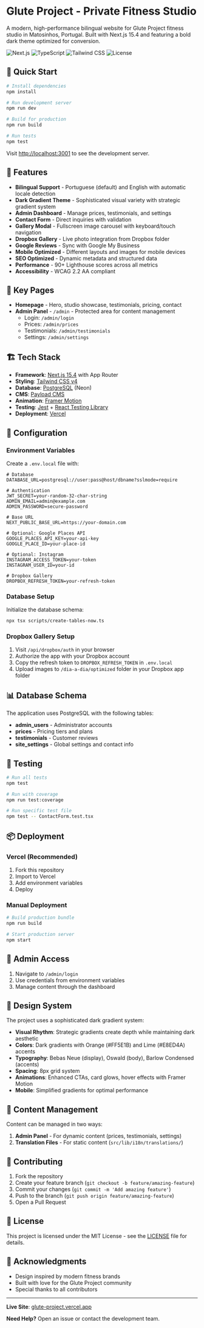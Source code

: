 # Glute Project - Private Fitness Studio

A modern, high-performance bilingual website for Glute Project fitness studio in Matosinhos, Portugal. Built with Next.js 15.4 and featuring a bold dark theme optimized for conversion.

![Next.js](https://img.shields.io/badge/Next.js-15.4-black?style=for-the-badge&logo=next.js)
![TypeScript](https://img.shields.io/badge/TypeScript-5.x-blue?style=for-the-badge&logo=typescript)
![Tailwind CSS](https://img.shields.io/badge/Tailwind_CSS-v4-38B2AC?style=for-the-badge&logo=tailwind-css)
![License](https://img.shields.io/badge/License-MIT-green?style=for-the-badge)

## 🚀 Quick Start

```bash
# Install dependencies
npm install

# Run development server
npm run dev

# Build for production
npm run build

# Run tests
npm test
```

Visit [http://localhost:3001](http://localhost:3001) to see the development server.

## 🎯 Features

- **Bilingual Support** - Portuguese (default) and English with automatic locale detection
- **Dark Gradient Theme** - Sophisticated visual variety with strategic gradient system
- **Admin Dashboard** - Manage prices, testimonials, and settings
- **Contact Form** - Direct inquiries with validation
- **Gallery Modal** - Fullscreen image carousel with keyboard/touch navigation
- **Dropbox Gallery** - Live photo integration from Dropbox folder
- **Google Reviews** - Sync with Google My Business
- **Mobile Optimized** - Different layouts and images for mobile devices
- **SEO Optimized** - Dynamic metadata and structured data
- **Performance** - 90+ Lighthouse scores across all metrics
- **Accessibility** - WCAG 2.2 AA compliant

## 📱 Key Pages

- **Homepage** - Hero, studio showcase, testimonials, pricing, contact
- **Admin Panel** - `/admin` - Protected area for content management
  - Login: `/admin/login`
  - Prices: `/admin/prices`
  - Testimonials: `/admin/testimonials`
  - Settings: `/admin/settings`

## 🏗️ Tech Stack

- **Framework**: [Next.js 15.4](https://nextjs.org/) with App Router
- **Styling**: [Tailwind CSS v4](https://tailwindcss.com/)
- **Database**: [PostgreSQL](https://www.postgresql.org/) (Neon)
- **CMS**: [Payload CMS](https://payloadcms.com/)
- **Animation**: [Framer Motion](https://www.framer.com/motion/)
- **Testing**: [Jest](https://jestjs.io/) + [React Testing Library](https://testing-library.com/)
- **Deployment**: [Vercel](https://vercel.com/)

## 🔧 Configuration

### Environment Variables

Create a `.env.local` file with:

```env
# Database
DATABASE_URL=postgresql://user:pass@host/dbname?sslmode=require

# Authentication
JWT_SECRET=your-random-32-char-string
ADMIN_EMAIL=admin@example.com
ADMIN_PASSWORD=secure-password

# Base URL
NEXT_PUBLIC_BASE_URL=https://your-domain.com

# Optional: Google Places API
GOOGLE_PLACES_API_KEY=your-api-key
GOOGLE_PLACE_ID=your-place-id

# Optional: Instagram
INSTAGRAM_ACCESS_TOKEN=your-token
INSTAGRAM_USER_ID=your-id

# Dropbox Gallery
DROPBOX_REFRESH_TOKEN=your-refresh-token
```

### Database Setup

Initialize the database schema:

```bash
npx tsx scripts/create-tables-now.ts
```

### Dropbox Gallery Setup

1. Visit `/api/dropbox/auth` in your browser
2. Authorize the app with your Dropbox account
3. Copy the refresh token to `DROPBOX_REFRESH_TOKEN` in `.env.local`
4. Upload images to `/dia-a-dia/optimized` folder in your Dropbox app folder

## 📊 Database Schema

The application uses PostgreSQL with the following tables:

- **admin_users** - Administrator accounts
- **prices** - Pricing tiers and plans
- **testimonials** - Customer reviews
- **site_settings** - Global settings and contact info

## 🧪 Testing

```bash
# Run all tests
npm test

# Run with coverage
npm run test:coverage

# Run specific test file
npm test -- ContactForm.test.tsx
```

## 📦 Deployment

### Vercel (Recommended)

1. Fork this repository
2. Import to Vercel
3. Add environment variables
4. Deploy

### Manual Deployment

```bash
# Build production bundle
npm run build

# Start production server
npm start
```

## 🔐 Admin Access

1. Navigate to `/admin/login`
2. Use credentials from environment variables
3. Manage content through the dashboard

## 🎨 Design System

The project uses a sophisticated dark gradient system:

- **Visual Rhythm**: Strategic gradients create depth while maintaining dark aesthetic
- **Colors**: Dark gradients with Orange (#FF5E1B) and Lime (#E8ED4A) accents
- **Typography**: Bebas Neue (display), Oswald (body), Barlow Condensed (accents)
- **Spacing**: 8px grid system
- **Animations**: Enhanced CTAs, card glows, hover effects with Framer Motion
- **Mobile**: Simplified gradients for optimal performance

## 📝 Content Management

Content can be managed in two ways:

1. **Admin Panel** - For dynamic content (prices, testimonials, settings)
2. **Translation Files** - For static content (`src/lib/i18n/translations/`)

## 🤝 Contributing

1. Fork the repository
2. Create your feature branch (`git checkout -b feature/amazing-feature`)
3. Commit your changes (`git commit -m 'Add amazing feature'`)
4. Push to the branch (`git push origin feature/amazing-feature`)
5. Open a Pull Request

## 📄 License

This project is licensed under the MIT License - see the [LICENSE](LICENSE) file for details.

## 🙏 Acknowledgments

- Design inspired by modern fitness brands
- Built with love for the Glute Project community
- Special thanks to all contributors

---

**Live Site**: [glute-project.vercel.app](https://glute-project.vercel.app)

**Need Help?** Open an issue or contact the development team.
